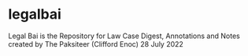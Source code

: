 # legalbai
Legal Bai is the Repository for Law Case Digest, Annotations and Notes created by The Paksiteer (Clifford Enoc) 28 July 2022
